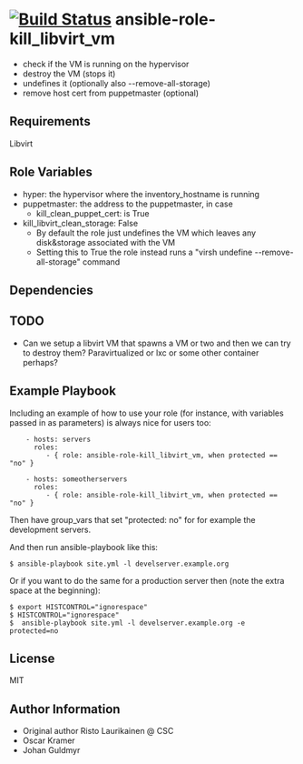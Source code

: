[![Build Status](https://travis-ci.org/CSCfi/ansible-role-kill_libvirt_vm.svg?branch=master)](https://travis-ci.org/CSCfi/ansible-role-kill_libvirt_vm)
ansible-role-kill_libvirt_vm
=========

 - check if the VM is running on the hypervisor
 - destroy the VM (stops it)
 - undefines it (optionally also --remove-all-storage)
 - remove host cert from puppetmaster (optional)

Requirements
------------

Libvirt

Role Variables
--------------

 - hyper: the hypervisor where the inventory_hostname is running
 - puppetmaster: the address to the puppetmaster, in case
   - kill_clean_puppet_cert: is True
 - kill_libvirt_clean_storage: False
   - By default the role just undefines the VM which leaves any disk&storage associated with the VM
   - Setting this to True the role instead runs a "virsh undefine --remove-all-storage" command


Dependencies
------------

TODO
-------

 - Can we setup a libvirt VM that spawns a VM or two and then we can try to destroy them? Paravirtualized or lxc or some other container perhaps?

Example Playbook
----------------

Including an example of how to use your role (for instance, with variables passed in as parameters) is always nice for users too:

```
    - hosts: servers
      roles:
         - { role: ansible-role-kill_libvirt_vm, when protected == "no" }

    - hosts: someotherservers
      roles:
         - { role: ansible-role-kill_libvirt_vm, when protected == "no" }

```

Then have group_vars that set "protected: no" for for example the development servers.

And then run ansible-playbook like this:

```
$ ansible-playbook site.yml -l develserver.example.org
```

Or if you want to do the same for a production server then (note the extra space at the beginning):

```
$ export HISTCONTROL="ignorespace"
$ HISTCONTROL="ignorespace"
$  ansible-playbook site.yml -l develserver.example.org -e protected=no
```

License
-------

MIT

Author Information
------------------

  * Original author Risto Laurikainen @ CSC
  * Oscar Kramer
  * Johan Guldmyr
